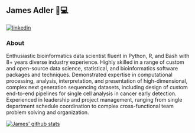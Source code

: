 ## James Adler 🧬💻

[![linkedin](https://img.shields.io/badge/LinkedIn-0077B5?style=for-the-badge&logo=linkedin&logoColor=white)](https://www.linkedin.com/in/james-palmer-adler) 

### About

Enthusiastic bioinformatics data scientist fluent in Python, R, and Bash with 8+ years diverse industry experience. Highly skilled in a range of custom and open-source data science, statistical, and bioinformatics software packages and techniques. Demonstrated expertise in computational processing, analysis, interpretation, and presentation of high-dimensional, complex next generation sequencing datasets, including design of custom end-to-end pipelines for single cell analysis in cancer early detection. Experienced in leadership and project management, ranging from single department schedule coordination to complex cross-functional team problem solving and organization. 

[![James' github stats](https://github-readme-stats.vercel.app/api?username=adler-sudo&count_private=true&show_icons=true&theme=dark&hide_rank=false)](https://github.com/adler-sudo/github-readme-stats) 

<!--
[![Top Langs](https://github-readme-stats.vercel.app/api/top-langs/?username=adler-sudo&hide=java,html,css&theme=dark)](https://github.com/anuraghazra/github-readme-stats)
-->

<!--
**adler-sudo/adler-sudo** is a ✨ _special_ ✨ repository because its `README.md` (this file) appears on your GitHub profile.

Here are some ideas to get you started:

- 🔭 I’m currently working on ...
- 🌱 I’m currently learning ...
- 👯 I’m looking to collaborate on ...
- 🤔 I’m looking for help with ...
- 💬 Ask me about ...
- 📫 How to reach me: ...
- 😄 Pronouns: ...
- ⚡ Fun fact: ...
-->
